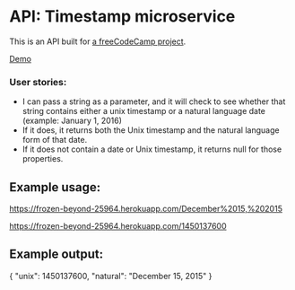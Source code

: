 # API: Timestamp microservice

This is an API built for [a freeCodeCamp project](https://www.freecodecamp.com/challenges/timestamp-microservice).

[Demo](https://frozen-beyond-25964.herokuapp.com/)

### User stories:

- I can pass a string as a parameter, and it will check to see whether that string contains either a unix timestamp or a natural language date (example: January 1, 2016)
- If it does, it returns both the Unix timestamp and the natural language form of that date.
- If it does not contain a date or Unix timestamp, it returns null for those properties.

## Example usage:

https://frozen-beyond-25964.herokuapp.com/December%2015,%202015

https://frozen-beyond-25964.herokuapp.com/1450137600

## Example output:

{ "unix": 1450137600, "natural": "December 15, 2015" }
